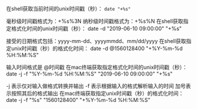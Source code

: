 在shell获取当前时间的unix时间戳（秒）： `date "+%s"`

毫秒级时间戳格式为：+%s%3N
纳秒级时间戳格式为：+%s%N
在shell获取指定格式化时间的unix时间戳（秒）： date -d "2019-06-10 09:00:00" "+%s"

接受的日期格式包括：yyyy-mm-dd、yyyymmdd、mm/dd/yyyy
在shell获取指定unix时间戳（秒）的格式化时间： date -d @1560128400 "+%Y-%m-%d %H:%M:%S"

输入时间格式是 @时间戳
在mac终端获取指定格式化时间的unix时间戳（秒）： date -j -f "%Y-%m-%d %H:%M:%S" "2019-06-10 09:00:00" "+%s"

-j 表示仅对输入做格式转换并输出
-f 表示根据输入的格式解析输入的时间
加号表示按照其后的格式输出
在mac终端获取指定unix时间戳（秒）的格式化时间： date -j -f "%s" "1560128400" "+%Y-%m-%d %H:%M:%S"